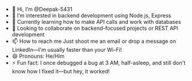 - 👋 Hi, I’m @Deepak-5431
- 👀  I’m interested in backend development using Node.js, Express
- 🌱 Currently learning how to make API calls and work with databases
- 💞️ Looking to collaborate on backend-focused projects or REST API development
- 📫 How to reach me  Just shoot me an email or drop a message on LinkedIn—I'm usually faster than your Wi-Fi!
- 😄 Pronouns:  He/Him
- ⚡ Fun fact: I once debugged a bug at 3 AM, half-asleep, and still don't know how I fixed it—but hey, it worked!

<!---
Deepak-5431/Deepak-5431 is a ✨ special ✨ repository because its `README.md` (this file) appears on your GitHub profile.
You can click the Preview link to take a look at your changes.
--->
